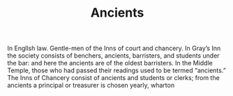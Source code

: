 ---
title: Ancients
letter: A
permalink: "/definitions/ancients.html"
body: 'In Engllsh law. Gentle-men of the Inns of court and chancery. In Gray’s Inn
  the society consists of benchers, ancients, barristers, and students under the bar:
  and here the ancients are of the oldest barristers. In the Middle Temple, those
  who had passed their readings used to be termed “ancients.” The Inns of Chancery
  consist of ancients and students or clerks; from the ancients a principal or treasurer
  is chosen yearly, wharton'
published_at: '2018-07-07'
source: Black's Law Dictionary
layout: post
---